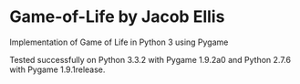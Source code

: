 # Game-of-Life by Jacob Ellis
Implementation of Game of Life in Python 3 using Pygame

Tested successfully on Python 3.3.2 with Pygame 1.9.2a0 and Python 2.7.6 with Pygame 1.9.1release.
